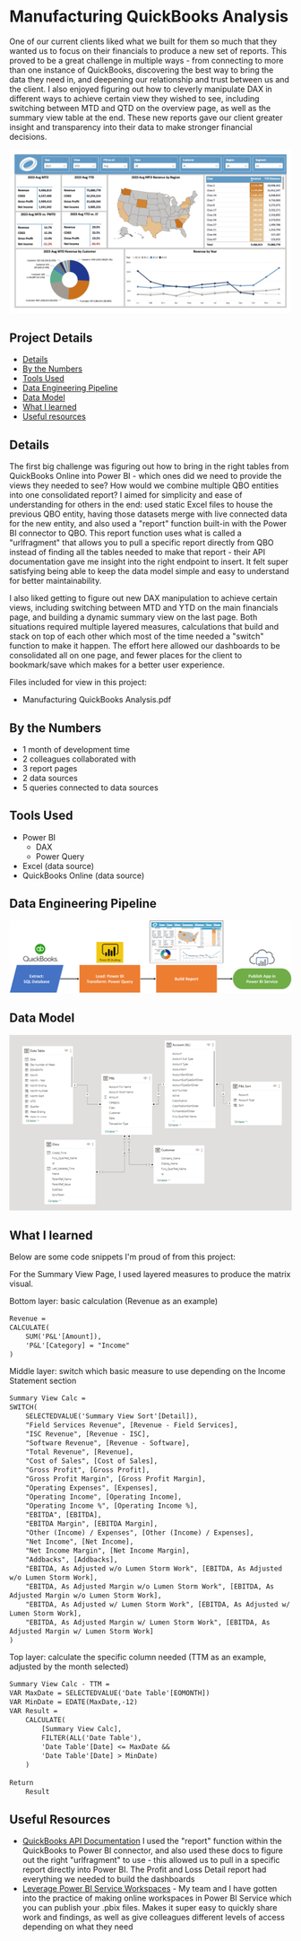 # Manufacturing QuickBooks Analysis

One of our current clients liked what we built for them so much that they wanted us to focus on their financials to produce a new set of reports. This proved to be a great challenge in multiple ways - from connecting to more than one instance of QuickBooks, discovering the best way to bring the data they need in, and deepening our relationship and trust between us and the client. I also enjoyed figuring out how to cleverly manipulate DAX in different ways to achieve certain view they wished to see, including switching between MTD and QTD on the overview page, as well as the summary view table at the end. These new reports gave our client greater insight and transparency into their data to make stronger financial decisions.

!["Report"](./Manufacturing%20Quickbooks%20Analysis.jpg)

## Project Details
- [Details](#details)
- [By the Numbers](#by-the-numbers)
- [Tools Used](#tools-used)
- [Data Engineering Pipeline](#data-engineering-pipeline)
- [Data Model](#data-model)
- [What I learned](#what-i-learned)
- [Useful resources](#useful-resources)

## Details

The first big challenge was figuring out how to bring in the right tables from QuickBooks Online into Power BI - which ones did we need to provide the views they needed to see? How would we combine multiple QBO entities into one consolidated report? I aimed for simplicity and ease of understanding for others in the end: used static Excel files to house the previous QBO entity, having those datasets merge with live connected data for the new entity, and also used a "report" function built-in with the Power BI connector to QBO. This report function uses what is called a "urlfragment" that allows you to pull a specific report directly from QBO instead of finding all the tables needed to make that report - their API documentation gave me insight into the right endpoint to insert. It felt super satisfying being able to keep the data model simple and easy to understand for better maintainability.

I also liked getting to figure out new DAX manipulation to achieve certain views, including switching between MTD and YTD on the main financials page, and building a dynamic summary view on the last page. Both situations required multiple layered measures, calculations that build and stack on top of each other which most of the time needed a "switch" function to make it happen. The effort here allowed our dashboards to be consolidated all on one page, and fewer places for the client to bookmark/save which makes for a better user experience.

Files included for view in this project:
- Manufacturing QuickBooks Analysis.pdf

## By the Numbers

- 1 month of development time
- 2 colleagues collaborated with
- 3 report pages
- 2 data sources
- 5 queries connected to data sources

## Tools Used

- Power BI
  - DAX
  - Power Query
- Excel (data source)
- QuickBooks Online (data source)

## Data Engineering Pipeline

!["Pipeline"](./Manufacturing%20Quickbooks%20Analysis%20Pipeline.png)

## Data Model

!["Data Model"](./Manufacturing%20Quickbooks%20Analysis%20Data%20Model.png)

## What I learned

Below are some code snippets I'm proud of from this project:

For the Summary View Page, I used layered measures to produce the matrix visual.

Bottom layer: basic calculation (Revenue as an example)
```DAX
Revenue = 
CALCULATE(
    SUM('P&L'[Amount]), 
    'P&L'[Category] = "Income"
)
```

Middle layer: switch which basic measure to use depending on the Income Statement section 
```DAX
Summary View Calc = 
SWITCH(
    SELECTEDVALUE('Summary View Sort'[Detail]), 
    "Field Services Revenue", [Revenue - Field Services],
    "ISC Revenue", [Revenue - ISC],
    "Software Revenue", [Revenue - Software],
    "Total Revenue", [Revenue],
    "Cost of Sales", [Cost of Sales],
    "Gross Profit", [Gross Profit],
    "Gross Profit Margin", [Gross Profit Margin],
    "Operating Expenses", [Expenses],
    "Operating Income", [Operating Income],
    "Operating Income %", [Operating Income %],
    "EBITDA", [EBITDA],
    "EBITDA Margin", [EBITDA Margin],
    "Other (Income) / Expenses", [Other (Income) / Expenses],
    "Net Income", [Net Income],
    "Net Income Margin", [Net Income Margin],
    "Addbacks", [Addbacks],
    "EBITDA, As Adjusted w/o Lumen Storm Work", [EBITDA, As Adjusted w/o Lumen Storm Work],
    "EBITDA, As Adjusted Margin w/o Lumen Storm Work", [EBITDA, As Adjusted Margin w/o Lumen Storm Work],
    "EBITDA, As Adjusted w/ Lumen Storm Work", [EBITDA, As Adjusted w/ Lumen Storm Work],
    "EBITDA, As Adjusted Margin w/ Lumen Storm Work", [EBITDA, As Adjusted Margin w/ Lumen Storm Work]
)
```

Top layer: calculate the specific column needed (TTM as an example, adjusted by the month selected)
```DAX
Summary View Calc - TTM = 
VAR MaxDate = SELECTEDVALUE('Date Table'[EOMONTH])
VAR MinDate = EDATE(MaxDate,-12)
VAR Result =
    CALCULATE(
        [Summary View Calc],
        FILTER(ALL('Date Table'),
        'Date Table'[Date] <= MaxDate &&
        'Date Table'[Date] > MinDate)
    )
    
Return
    Result
```

## Useful Resources

- [QuickBooks API Documentation](https://developer.intuit.com/app/developer/qbo/docs/api/accounting/report-entities/profitandlossdetail#query-a-report) I used the "report" function within the QuickBooks to Power BI connector, and also used these docs to figure out the right "urlfragment" to use - this allowed us to pull in a specific report directly into Power BI. The Profit and Loss Detail report had everything we needed to build the dashboards
- [Leverage Power BI Service Workspaces](https://learn.microsoft.com/en-us/power-bi/fundamentals/service-get-started) - My team and I have gotten into the practice of making online workspaces in Power BI Service which you can publish your .pbix files. Makes it super easy to quickly share work and findings, as well as give colleagues different levels of access depending on what they need
